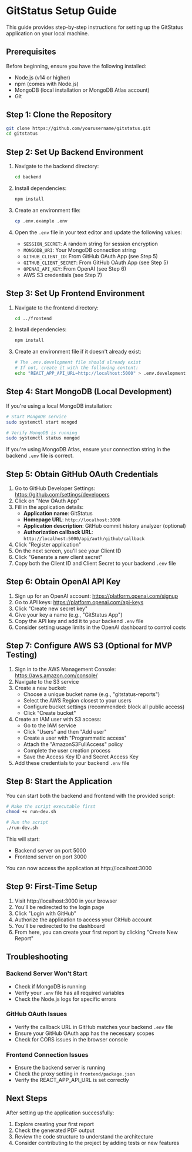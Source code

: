 # GitStatus Setup Guide

This guide provides step-by-step instructions for setting up the GitStatus application on your local machine.

## Prerequisites

Before beginning, ensure you have the following installed:
- Node.js (v14 or higher)
- npm (comes with Node.js)
- MongoDB (local installation or MongoDB Atlas account)
- Git

## Step 1: Clone the Repository

```bash
git clone https://github.com/yourusername/gitstatus.git
cd gitstatus
```

## Step 2: Set Up Backend Environment

1. Navigate to the backend directory:
   ```bash
   cd backend
   ```

2. Install dependencies:
   ```bash
   npm install
   ```

3. Create an environment file:
   ```bash
   cp .env.example .env
   ```

4. Open the `.env` file in your text editor and update the following values:
   - `SESSION_SECRET`: A random string for session encryption
   - `MONGODB_URI`: Your MongoDB connection string
   - `GITHUB_CLIENT_ID`: From GitHub OAuth App (see Step 5)
   - `GITHUB_CLIENT_SECRET`: From GitHub OAuth App (see Step 5)
   - `OPENAI_API_KEY`: From OpenAI (see Step 6)
   - AWS S3 credentials (see Step 7)

## Step 3: Set Up Frontend Environment

1. Navigate to the frontend directory:
   ```bash
   cd ../frontend
   ```

2. Install dependencies:
   ```bash
   npm install
   ```

3. Create an environment file if it doesn't already exist:
   ```bash
   # The .env.development file should already exist
   # If not, create it with the following content:
   echo "REACT_APP_API_URL=http://localhost:5000" > .env.development
   ```

## Step 4: Start MongoDB (Local Development)

If you're using a local MongoDB installation:

```bash
# Start MongoDB service
sudo systemctl start mongod

# Verify MongoDB is running
sudo systemctl status mongod
```

If you're using MongoDB Atlas, ensure your connection string in the backend `.env` file is correct.

## Step 5: Obtain GitHub OAuth Credentials

1. Go to GitHub Developer Settings: https://github.com/settings/developers
2. Click on "New OAuth App"
3. Fill in the application details:
   - **Application name**: GitStatus
   - **Homepage URL**: `http://localhost:3000`
   - **Application description**: GitHub commit history analyzer (optional)
   - **Authorization callback URL**: `http://localhost:5000/api/auth/github/callback`
4. Click "Register application"
5. On the next screen, you'll see your Client ID
6. Click "Generate a new client secret"
7. Copy both the Client ID and Client Secret to your backend `.env` file

## Step 6: Obtain OpenAI API Key

1. Sign up for an OpenAI account: https://platform.openai.com/signup
2. Go to API keys: https://platform.openai.com/api-keys
3. Click "Create new secret key"
4. Give your key a name (e.g., "GitStatus App")
5. Copy the API key and add it to your backend `.env` file
6. Consider setting usage limits in the OpenAI dashboard to control costs

## Step 7: Configure AWS S3 (Optional for MVP Testing)

1. Sign in to the AWS Management Console: https://aws.amazon.com/console/
2. Navigate to the S3 service
3. Create a new bucket:
   - Choose a unique bucket name (e.g., "gitstatus-reports")
   - Select the AWS Region closest to your users
   - Configure bucket settings (recommended: block all public access)
   - Click "Create bucket"
4. Create an IAM user with S3 access:
   - Go to the IAM service
   - Click "Users" and then "Add user"
   - Create a user with "Programmatic access"
   - Attach the "AmazonS3FullAccess" policy
   - Complete the user creation process
   - Save the Access Key ID and Secret Access Key
5. Add these credentials to your backend `.env` file

## Step 8: Start the Application

You can start both the backend and frontend with the provided script:

```bash
# Make the script executable first
chmod +x run-dev.sh

# Run the script
./run-dev.sh
```

This will start:
- Backend server on port 5000
- Frontend server on port 3000

You can now access the application at http://localhost:3000

## Step 9: First-Time Setup

1. Visit http://localhost:3000 in your browser
2. You'll be redirected to the login page
3. Click "Login with GitHub"
4. Authorize the application to access your GitHub account
5. You'll be redirected to the dashboard
6. From here, you can create your first report by clicking "Create New Report"

## Troubleshooting

### Backend Server Won't Start
- Check if MongoDB is running
- Verify your `.env` file has all required variables
- Check the Node.js logs for specific errors

### GitHub OAuth Issues
- Verify the callback URL in GitHub matches your backend `.env` file
- Ensure your GitHub OAuth app has the necessary scopes
- Check for CORS issues in the browser console

### Frontend Connection Issues
- Ensure the backend server is running
- Check the proxy setting in `frontend/package.json`
- Verify the REACT_APP_API_URL is set correctly

## Next Steps

After setting up the application successfully:
1. Explore creating your first report
2. Check the generated PDF output
3. Review the code structure to understand the architecture
4. Consider contributing to the project by adding tests or new features

